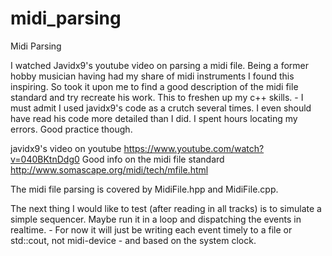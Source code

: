 # midi_parsing
Midi Parsing

I watched Javidx9's youtube video on parsing a midi file. Being a former hobby musician having had my share of midi instruments I found this inspiring. So took it upon me to find a good description of the midi file standard and try recreate his work. This to freshen up my c++ skills. - I must admit I used javidx9's code as a crutch several times. I even should have read his code more detailed than I did. I spent hours locating my errors. Good practice though. 

javidx9's video on youtube https://www.youtube.com/watch?v=040BKtnDdg0
Good info on the midi file standard http://www.somascape.org/midi/tech/mfile.html

The midi file parsing is covered by MidiFile.hpp and MidiFile.cpp.

The next thing I would like to test (after reading in all tracks) is to simulate a simple sequencer. Maybe run it in a loop and dispatching the events in realtime. - For now it will just be writing each event timely to a file or std::cout, not midi-device - and based on the system clock.

